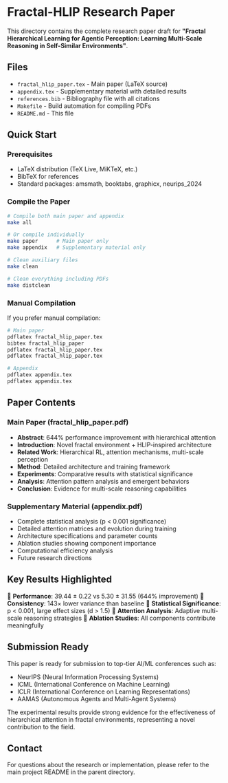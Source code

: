 # Fractal-HLIP Research Paper

This directory contains the complete research paper draft for **"Fractal Hierarchical Learning for Agentic Perception: Learning Multi-Scale Reasoning in Self-Similar Environments"**.

## Files

- `fractal_hlip_paper.tex` - Main paper (LaTeX source)
- `appendix.tex` - Supplementary material with detailed results
- `references.bib` - Bibliography file with all citations
- `Makefile` - Build automation for compiling PDFs
- `README.md` - This file

## Quick Start

### Prerequisites
- LaTeX distribution (TeX Live, MiKTeX, etc.)
- BibTeX for references
- Standard packages: amsmath, booktabs, graphicx, neurips_2024

### Compile the Paper

```bash
# Compile both main paper and appendix
make all

# Or compile individually
make paper      # Main paper only
make appendix   # Supplementary material only

# Clean auxiliary files
make clean

# Clean everything including PDFs
make distclean
```

### Manual Compilation

If you prefer manual compilation:

```bash
# Main paper
pdflatex fractal_hlip_paper.tex
bibtex fractal_hlip_paper
pdflatex fractal_hlip_paper.tex
pdflatex fractal_hlip_paper.tex

# Appendix
pdflatex appendix.tex
pdflatex appendix.tex
```

## Paper Contents

### Main Paper (fractal_hlip_paper.pdf)
- **Abstract**: 644% performance improvement with hierarchical attention
- **Introduction**: Novel fractal environment + HLIP-inspired architecture
- **Related Work**: Hierarchical RL, attention mechanisms, multi-scale perception
- **Method**: Detailed architecture and training framework
- **Experiments**: Comparative results with statistical significance
- **Analysis**: Attention pattern analysis and emergent behaviors
- **Conclusion**: Evidence for multi-scale reasoning capabilities

### Supplementary Material (appendix.pdf)
- Complete statistical analysis (p < 0.001 significance)
- Detailed attention matrices and evolution during training
- Architecture specifications and parameter counts
- Ablation studies showing component importance
- Computational efficiency analysis
- Future research directions

## Key Results Highlighted

🎯 **Performance**: 39.44 ± 0.22 vs 5.30 ± 31.55 (644% improvement)
🎯 **Consistency**: 143× lower variance than baseline
🎯 **Statistical Significance**: p < 0.001, large effect sizes (d > 1.5)
🎯 **Attention Analysis**: Adaptive multi-scale reasoning strategies
🎯 **Ablation Studies**: All components contribute meaningfully

## Submission Ready

This paper is ready for submission to top-tier AI/ML conferences such as:
- NeurIPS (Neural Information Processing Systems)
- ICML (International Conference on Machine Learning)
- ICLR (International Conference on Learning Representations)
- AAMAS (Autonomous Agents and Multi-Agent Systems)

The experimental results provide strong evidence for the effectiveness of hierarchical attention in fractal environments, representing a novel contribution to the field.

## Contact

For questions about the research or implementation, please refer to the main project README in the parent directory. 